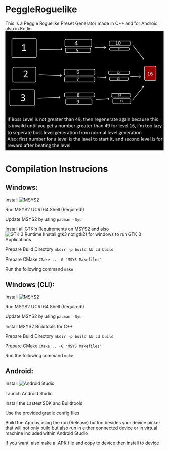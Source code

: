 # PeggleRoguelike
This is a Peggle Roguelike Preset Generator made in C++ and for Android also in Kotlin
![The Layout for the roguelike!](https://raw.githubusercontent.com/Ivan951236/PeggleRoguelike/refs/heads/main/gallery/peggle_roguelike_layout.png)

# Compilation Instrucions

## Windows:

Install ![MSYS2](https://msys2.org)

Run MSYS2 UCRT64 Shell (Required!)

Update MSYS2 by using ``` pacman -Syu ```

Install all GTK's Requirements on MSYS2 and also ![GTK 3 Runtime (Install gtk3 not gtk2)](https://github.com/tschoonj/GTK-for-Windows-Runtime-Environment-Installer) for windows to run GTK 3 Applications

Prepare Build Directory ``` mkdir -p build && cd build ```

Prepare CMake ``` CMake .. -G "MSYS Makefiles" ```

Run the following command ``` make ```

## Windows (CLI):

Install ![MSYS2](https://msys2.org)

Run MSYS2 UCRT64 Shell (Required!)

Update MSYS2 by using ``` pacman -Syu ```

Install MSYS2 Buildtools for C++

Prepare Build Directory ``` mkdir -p build && cd build ```

Prepare CMake ``` CMake .. -G "MSYS Makefiles" ```

Run the following command ``` make ```

## Android:

Install ![Android Studio](https://developer.android.com/studio)

Launch Android Studio

Install the Lastest SDK and Buildtools

Use the provided gradle config files

Build the App by using the run (Release) button besides your device picker that will not only build but also run in either connected device or in virtual machine included within Android Studio

If you want, also make a .APK file and copy to device then install to device

